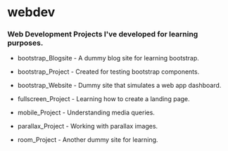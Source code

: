 # webdev
<h3>Web Development Projects I've developed for learning purposes.</h3>
    <ul>
        <li><p>bootstrap_Blogsite - A dummy blog site for learning bootstrap.</p></li>
        <li><p>bootstrap_Project - Created for testing bootstrap components.</p></li>
        <li><p>bootstrap_Website - Dummy site that simulates a web app dashboard.</p></li>
        <li><p>fullscreen_Project - Learning how to create a landing page.</p></li>
        <li><p>mobile_Project - Understanding media queries.</p></li>
        <li><p>parallax_Project - Working with parallax images.</p></li>
        <li><p>room_Project - Another dummy site for learning.</p></li>
    </ul>
